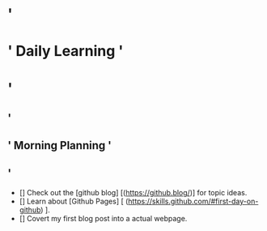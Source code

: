  # '<h1>' Daily Learning '<h1>'
 
## '<h2>' Morning Planning '<h2>'
- [] Check out the [github blog] [(https://github.blog/)] for topic ideas.
- [] Learn about [Github Pages] [ (https://skills.github.com/#first-day-on-github) ].
- [] Covert my first blog post into a actual webpage.
  
